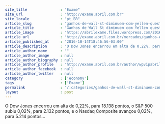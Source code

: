 ```yaml
---
site_title               : "Exame"
site_url                 : "http://exame.abril.com.br"
site_locale              : "pt_BR"
article_slug             : "ganhos-de-wall-st-diminuem-com-yellen-questionando-economia"
article_title            : "Ganhos de Wall St diminuem com Yellen questionando economia"
article_image            : "https://abrilexame.files.wordpress.com/2016/10/size_960_16_9_wall_street_db.jpg?quality=70&strip=all&w=960"
article_url              : "http://exame.abril.com.br/mercados/ganhos-de-wall-st-diminuem-com-yellen-questionando-economia/"
article_published_at     : "2016-10-14T18:46:56-03:00"
article_description      : "O Dow Jones encerrou em alta de 0,22%, para 18.138 pontos, o S&P 500 subiu 0,02%, para 2.132 pontos, e o Nasdaq Composite avançou 0,02%, para 5.214 pontos..."
article_author_name      : ""
article_author_image     : null
article_author_biography : null
article_author_profile   : "http://exame.abril.com.br/author/wpvipabril/"
article_author_facebook  : null
article_author_twitter   : null
category                 : ['economy']
tags                     : ['Exame']
permalink                : "/:categories/ganhos-de-wall-st-diminuem-com-yellen-questionando-economia/"
layout                   : post
---
```


O Dow Jones encerrou em alta de 0,22%, para 18.138 pontos, o S&P 500 subiu 0,02%, para 2.132 pontos, e o Nasdaq Composite avançou 0,02%, para 5.214 pontos...

